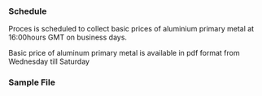 ### Schedule

Proces is scheduled to collect basic prices of aluminium primary metal at 16:00hours GMT on business days.

Basic price of aluminum primary metal is available in pdf format from Wednesday till Saturday

### Sample File
